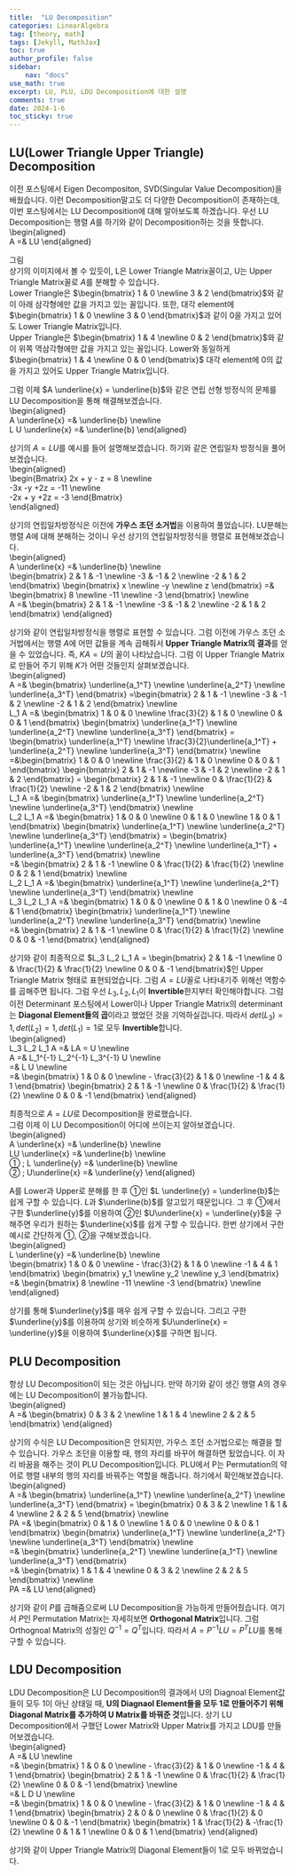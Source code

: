 ```yaml
---
title:  "LU Decomposition"
categories: LinearAlgebra
tag: [theory, math]
tags: [Jekyll, MathJax]
toc: true
author_profile: false
sidebar:
    nav: "docs"
use_math: true
excerpt: LU, PLU, LDU Decomposition에 대한 설명
comments: true
date: 2024-1-6
toc_sticky: true
---
```


## LU(Lower Triangle Upper Triangle) Decomposition
이전 포스팅에서 Eigen Decompositon, SVD(Singular Value Decomposition)을 배웠습니다. 이런 Decomposition말고도 더 다양한 Decomposition이 존재하는데, 이번 포스팅에서는 LU Decomposition에 대해 알아보도록 하겠습니다. 우선 LU Decomposition는 행렬 $A$를 하기와 같이 Decomposition하는 것을 뜻합니다.   
\begin{aligned}    
A =& LU
\end{aligned}   

그림   
상기의 이미지에서 볼 수 있듯이, L은 Lower Triangle Matrix꼴이고, U는 Upper Triangle Matrix꼴로 $A$를 분해할 수 있습니다.   
Lower Triangle은 $\begin{bmatrix} 1 & 0 \newline 3 & 2 \end{bmatrix}$와 같이 아래 삼각형에만 값을 가지고 있는 꼴입니다. 또한, 대각 element에 $\begin{bmatrix} 1 & 0 \newline 3 & 0 \end{bmatrix}$과 같이 0을 가지고 있어도 Lower Triangle Matrix입니다.   
Upper Triangle은 $\begin{bmatrix} 1 & 4 \newline 0 & 2 \end{bmatrix}$와 같이 위쪽 역삼각형에만 값을 가지고 있는 꼴입니다. Lower와 동일하게 $\begin{bmatrix} 1 & 4 \newline 0 & 0 \end{bmatrix}$ 대각 element에 0의 값을 가지고 있어도 Upper Triangle Matrix입니다.   

그럼 이제 $A \underline{x} = \underline{b}$와 같은 연립 선형 방정식의 문제를 LU Decomposition을 통해 해결해보겠습니다.   
\begin{aligned}    
A \underline{x} =& \underline{b} \newline   
L U \underline{x} =& \underline{b}
\end{aligned}   

상기의 $A = LU$를 예시를 들어 설명해보겠습니다. 하기와 같은 연립일차 방정식을 풀어보겠습니다.   
\begin{aligned}    
\begin{Bmatrix}
2x + y - z = 8 \newline   
-3x -y +2z = -11 \newline   
-2x + y +2z = -3
\end{Bmatrix}   
\end{aligned}    

상기의 연립일차방정식은 이전에 **가우스 조던 소거법**을 이용하여 풀었습니다. LU분해는 행렬 $A$에 대해 분해하는 것이니 우선 상기의 연립일차방정식을 행렬로 표현해보겠습니다.   
\begin{aligned}    
A \underline{x} =& \underline{b} \newline   
\begin{bmatrix} 2 & 1 & -1  \newline -3 & -1 & 2 \newline -2 & 1 & 2 \end{bmatrix} \begin{bmatrix} x  \newline -y \newline z \end{bmatrix} =& \begin{bmatrix} 8  \newline -11 \newline -3 \end{bmatrix} \newline   
A =& \begin{bmatrix} 2 & 1 & -1  \newline -3 & -1 & 2 \newline -2 & 1 & 2 \end{bmatrix}
\end{aligned}    

상기와 같이 연립일차방정식을 행렬로 표현할 수 있습니다. 그럼 이전에 가우스 조던 소거법에서는 행렬 $A$에 어떤 값들을 계속 곱해줘서 **Upper Triangle Matrix의 결과**를 얻을 수 있었습니다. 즉, $KA = U$의 꼴이 나타났습니다. 그럼 이 Upper Triangle Matrix로 만들어 주기 위해 $K$가 어떤 것들인지 살펴보겠습니다.   
\begin{aligned}    
A =& \begin{bmatrix} \underline{a_1^T} \newline \underline{a_2^T} \newline \underline{a_3^T} \end{bmatrix} =\begin{bmatrix} 2 & 1 & -1  \newline -3 & -1 & 2 \newline -2 & 1 & 2 \end{bmatrix}  \newline   
L_1 A =& \begin{bmatrix} 1 & 0 & 0  \newline \frac{3}{2} & 1 & 0 \newline 0 & 0 & 1 \end{bmatrix} \begin{bmatrix} \underline{a_1^T} \newline \underline{a_2^T} \newline \underline{a_3^T} \end{bmatrix} = \begin{bmatrix} \underline{a_1^T} \newline \frac{3}{2}\underline{a_1^T} + \underline{a_2^T} \newline \underline{a_3^T} \end{bmatrix} \newline   
=&\begin{bmatrix} 1 & 0 & 0  \newline \frac{3}{2} & 1 & 0 \newline 0 & 0 & 1 \end{bmatrix} \begin{bmatrix} 2 & 1 & -1  \newline -3 & -1 & 2 \newline -2 & 1 & 2 \end{bmatrix} = \begin{bmatrix} 2 & 1 & -1  \newline 0 & \frac{1}{2} & \frac{1}{2} \newline -2 & 1 & 2 \end{bmatrix} \newline   
L_1 A =& \begin{bmatrix} \underline{a_1^T} \newline \underline{a_2^T} \newline \underline{a_3^T} \end{bmatrix} \newline   
L_2 L_1 A =& \begin{bmatrix} 1 & 0 & 0  \newline 0 & 1 & 0 \newline 1 & 0 & 1 \end{bmatrix} \begin{bmatrix} \underline{a_1^T} \newline \underline{a_2^T} \newline \underline{a_3^T} \end{bmatrix} = \begin{bmatrix} \underline{a_1^T} \newline \underline{a_2^T} \newline \underline{a_1^T} + \underline{a_3^T} \end{bmatrix} \newline   
=& \begin{bmatrix} 2 & 1 & -1  \newline 0 & \frac{1}{2} & \frac{1}{2} \newline 0 & 2 & 1 \end{bmatrix} \newline   
L_2 L_1 A =& \begin{bmatrix} \underline{a_1^T} \newline \underline{a_2^T} \newline \underline{a_3^T} \end{bmatrix} \newline   
L_3 L_2 L_1 A =& \begin{bmatrix} 1 & 0 & 0  \newline 0 & 1 & 0 \newline 0 & -4 & 1 \end{bmatrix} \begin{bmatrix} \underline{a_1^T} \newline \underline{a_2^T} \newline \underline{a_3^T} \end{bmatrix} \newline   
=& \begin{bmatrix} 2 & 1 & -1  \newline 0 & \frac{1}{2} & \frac{1}{2} \newline 0 & 0 & -1 \end{bmatrix}
\end{aligned}    

상기와 같이 최종적으로 $L_3 L_2 L_1 A = \begin{bmatrix} 2 & 1 & -1  \newline 0 & \frac{1}{2} & \frac{1}{2} \newline 0 & 0 & -1 \end{bmatrix}$인 Upper Triangle Matrix 형태로 표현되었습니다. 그럼 $A=LU$꼴로 나타내기주 위해선 역함수를 곱해주면 됩니다. 그럼 우선 $L_3, L_2, L_1$이 **Invertible**한지부터 확인해야합니다. 그럼 이전 Determinant 포스팅에서 Lower이나 Upper Triangle Matrix의 determinant는 **Diagonal Element들의 곱**이라고 했었던 것을 기억하실겁니다. 따라서 $det(L_3) = 1, det(L_2) = 1, det(L_1) = 1$로 모두 **Invertible**합니다.   
\begin{aligned}    
L_3 L_2 L_1 A =& LA = U \newline   
A =& L_1^{-1} L_2^{-1} L_3^{-1} U \newline   
=& L U \newline   
=& \begin{bmatrix} 1 & 0 & 0  \newline - \frac{3}{2} & 1 & 0 \newline -1 & 4 & 1 \end{bmatrix} \begin{bmatrix} 2 & 1 & -1  \newline 0 & \frac{1}{2} & \frac{1}{2} \newline 0 & 0 & -1 \end{bmatrix}
\end{aligned}    

최종적으로 $A = LU$로 Decomposition을 완료했습니다.    
그럼 이제 이 LU Decomposition이 어디에 쓰이는지 알아보겠습니다.   
\begin{aligned}    
A \underline{x} =& \underline{b} \newline   
LU \underline{x} =& \underline{b} \newline   
① \; L \underline{y} =& \underline{b} \newline   
② \; U\underline{x} =& \underline{y}
\end{aligned}    

A를 Lower과 Upper로 분해를 한 후 ①인 $L \underline{y} = \underline{b}$는 쉽게 구할 수 있습니다. $L$과 $\underline{b}$를 알고있기 때문입니다. 그 후 ①에서 구한 $\underline{y}$를 이용하여 ②인 $U\underline{x} = \underline{y}$을 구해주면 우리가 원하는 $\underline{x}$를 쉽게 구할 수 있습니다. 한번 상기에서 구한 예시로 간단하게 ①, ②을 구해보겠습니다.   
\begin{aligned}    
L \underline{y} =& \underline{b} \newline   
\begin{bmatrix} 1 & 0 & 0  \newline - \frac{3}{2} & 1 & 0 \newline -1 & 4 & 1 \end{bmatrix} \begin{bmatrix} y_1 \newline y_2 \newline y_3 \end{bmatrix} =& \begin{bmatrix} 8  \newline -11 \newline -3 \end{bmatrix} \newline   
\end{aligned}    

상기를 통해 $\underline{y}$를 매우 쉽게 구할 수 있습니다. 그리고 구한 $\underline{y}$를 이용하여 상기와 비슷하게 $U\underline{x} = \underline{y}$을 이용하여 $\underline{x}$를 구하면 됩니다.    
## PLU Decomposition
항상 LU Decomposition이 되는 것은 아닙니다. 만약 하기와 같이 생긴 행렬 $A$의 경우에는 LU Decomposition이 불가능합니다.    
\begin{aligned}    
A =& \begin{bmatrix} 0 & 3 & 2  \newline 1 & 1 & 4 \newline 2 & 2 & 5 \end{bmatrix}
\end{aligned}    

상기의 수식은 LU Decomposition은 안되지만, 가우스 조던 소거법으로는 해결을 할 수 있습니다. 가우스 조던을 이용할 때, 행의 자리를 바꾸어 해결하면 됬었습니다. 이 자리 바꿈을 해주는 것이 PLU Decomposition입니다. PLU에서 P는 Permutation의 약어로 행렬 내부의 행의 자리를 바꿔주는 역할을 해줍니다. 하기에서 확인해보겠습니다.   
\begin{aligned}    
A =& \begin{bmatrix} \underline{a_1^T} \newline \underline{a_2^T} \newline \underline{a_3^T} \end{bmatrix} = \begin{bmatrix} 0 & 3 & 2  \newline 1 & 1 & 4 \newline 2 & 2 & 5 \end{bmatrix} \newline   
PA =& \begin{bmatrix} 0 & 1 & 0  \newline 1 & 0 & 0 \newline 0 & 0 & 1 \end{bmatrix} \begin{bmatrix} \underline{a_1^T} \newline \underline{a_2^T} \newline \underline{a_3^T} \end{bmatrix} \newline   
=& \begin{bmatrix} \underline{a_2^T} \newline \underline{a_1^T} \newline \underline{a_3^T} \end{bmatrix}   
=& \begin{bmatrix} 1 & 1 & 4  \newline 0 & 3 & 2 \newline 2 & 2 & 5 \end{bmatrix} \newline   
PA =& LU
\end{aligned}    

상기와 같이 $P$를 곱해줌으로써 LU Decomposition을 가능하게 만들어줬습니다. 여기서 $P$인 Permutation Matrix는 자세히보면 **Orthogonal Matrix**입니다. 그럼 Orthognoal Matrix의 성질인 $Q^{-1} = Q^T$입니다. 따라서 $A = P^{-1}LU = P^T LU$를 통해 구할 수 있습니다. 

## LDU Decomposition
LDU Decomposition은 LU Decomposition의 결과에서 U의 Diagnoal Element값들이 모두 1이 아닌 상태일 때, **U의 Diagnaol Element들을 모두 1로 만들어주기 위해 Diagonal Matrix를 추가하여 U Matrix를 바꿔준 것**입니다. 상기 LU Decomposition에서 구했던 Lower Matrix와 Upper Matrix를 가지고 LDU를 만들어보겠습니다.   
\begin{aligned}    
A =& LU \newline   
=& \begin{bmatrix} 1 & 0 & 0  \newline - \frac{3}{2} & 1 & 0 \newline -1 & 4 & 1 \end{bmatrix} \begin{bmatrix} 2 & 1 & -1  \newline 0 & \frac{1}{2} & \frac{1}{2} \newline 0 & 0 & -1 \end{bmatrix} \newline   
=& L D U \newline   
=& \begin{bmatrix} 1 & 0 & 0  \newline - \frac{3}{2} & 1 & 0 \newline -1 & 4 & 1 \end{bmatrix} \begin{bmatrix} 2 & 0 & 0  \newline 0 & \frac{1}{2} & 0 \newline 0 & 0 & -1 \end{bmatrix} \begin{bmatrix} 1 & \frac{1}{2} & -\frac{1}{2}  \newline 0 & 1 & 1 \newline 0 & 0 & 1 \end{bmatrix}
\end{aligned}    

상기와 같이 Upper Triangle Matrix의 Diagonal Element들이 1로 모두 바뀌었습니다. 